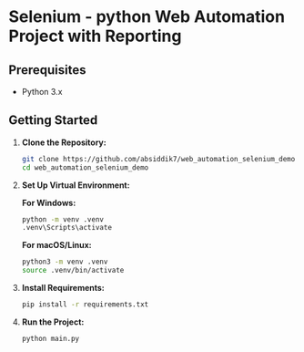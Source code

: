 # Selenium - python Web Automation Project with Reporting

## Prerequisites

- Python 3.x

## Getting Started

1. **Clone the Repository:**

   ```bash
   git clone https://github.com/absiddik7/web_automation_selenium_demo.git
   cd web_automation_selenium_demo
   ```

2. **Set Up Virtual Environment:**

   **For Windows:**

   ```bash
   python -m venv .venv
   .venv\Scripts\activate
   ```

   **For macOS/Linux:**

   ```bash
   python3 -m venv .venv
   source .venv/bin/activate
   ```

3. **Install Requirements:**

   ```bash
   pip install -r requirements.txt
   ```

4. **Run the Project:**

   ```bash
   python main.py
   ```
